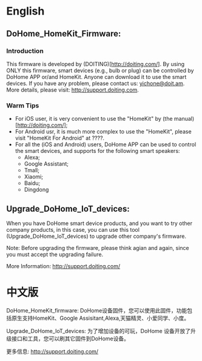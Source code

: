 
# English

## DoHome_HomeKit_Firmware:

### Introduction

This firmware is developed by (DOITING)[http://doiting.com/]. By using ONLY this firmware, smart devices (e.g., bulb or plug) can be controlled by DoHome APP or/and HomeKit. Anyone can download it to use the smart devices. If you have any problem, please contact us: yichone@doit.am. More details, please visit: http://support.doiting.com.

### Warm Tips

* For iOS user, it is very convenient to use the "HomeKit" by (the manual)[http://doiting.com/]; 
* For Android usr, it is much more complex to use the "HomeKit", please visit "HomeKit For Android" at ????.
* For all the (iOS and Android) users, DoHome APP can be used to control the smart devices, and supports for the following smart speakers:
  * Alexa;
  * Google Assistant;
  * Tmall;
  * Xiaomi;
  * Baidu;
  * Dingdong
 
## Upgrade_DoHome_IoT_devices: 
When you have DoHome smart device products, and you want to try other company products, in this case, you can use this tool (Upgrade_DoHome_IoT_devices) to upgrade other company's firmware.

Note: Before upgrading the firmware, please think agian and again, since you must accept the upgrading failure.

More Information: http://support.doiting.com/

# 中文版
DoHome_HomeKit_firmware: 
DoHome设备固件，您可以使用此固件，功能包括原生支持HomeKit、Google Assisitant,Alexa,天猫精灵、小爱同学、小度。
 
Upgrade_DoHome_IoT_devices: 
为了增加设备的可玩，DoHome 设备开放了升级接口和工具，您可以刷其它固件到DoHome设备。

更多信息: http://support.doiting.com/
